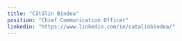 ```yaml
---
title: "Cătălin Bindea"
position: "Chief Communication Officer"
linkedin: "https://www.linkedin.com/in/catalinbindea/"
---
```

